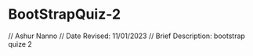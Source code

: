 # BootStrapQuiz-2
// Ashur Nanno
// Date Revised: 11/01/2023
// Brief Description: bootstrap quize 2
